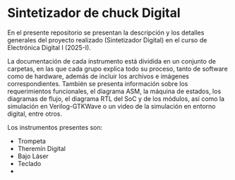 # Sintetizador de chuck Digital

En el presente repositorio se presentan la descripción y los detalles generales del proyecto realizado (Sintetizador Digital) en el curso de Electrónica Digital I (2025-I). 

La documentación de cada instrumento está dividida en un conjunto de carpetas, en las que cada grupo explica todo su proceso, tanto de software como de hardware, además de incluir los archivos e imágenes correspondientes. También se presenta información sobre los requerimientos funcionales, el diagrama ASM, la máquina de estados, los diagramas de flujo, el diagrama RTL del SoC y de los módulos, así como la simulación en Verilog-GTKWave o un video de la simulación en entorno digital, entre otros.

Los instrumentos presentes son:

- Trompeta
- Theremín Digital
- Bajo Láser
- Teclado
-

